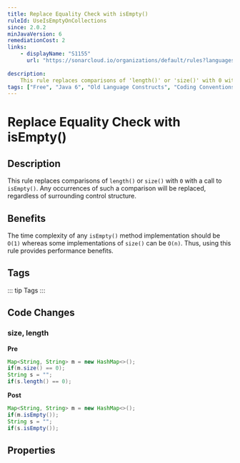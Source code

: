 ```yaml
---
title: Replace Equality Check with isEmpty()
ruleId: UseIsEmptyOnCollections
since: 2.0.2
minJavaVersion: 6
remediationCost: 2
links:
    - displayName: "S1155"
      url: "https://sonarcloud.io/organizations/default/rules?languages=java&open=java%3AS1155&q=S1155"
    
description:
    This rule replaces comparisons of 'length()' or 'size()' with 0 with a call to 'isEmpty()'. Any occurrences of such a comparison will be replaced, regardless of surrounding control structure.
tags: ["Free", "Java 6", "Old Language Constructs", "Coding Conventions", "Readability", "Marker"]
---
```


# Replace Equality Check with isEmpty()

## Description

This rule replaces comparisons of `length()` or `size()` with `0` with a call to `isEmpty()`. Any occurrences of such a comparison will be replaced, regardless of surrounding control structure.

## Benefits

The time complexity of any `isEmpty()` method implementation should be `O(1)` whereas some implementations of `size()` can be `O(n)`. Thus, using this rule provides performance benefits.


## Tags

::: tip Tags
<TagLinks />
:::

## Code Changes

### size, length

__Pre__

```java
Map<String, String> m = new HashMap<>();
if(m.size() == 0);
String s = "";
if(s.length() == 0);
```

__Post__

```java
Map<String, String> m = new HashMap<>();
if(m.isEmpty());
String s = "";
if(s.isEmpty());
```

<VersionNotice />


## Properties

<RuleProperties />
